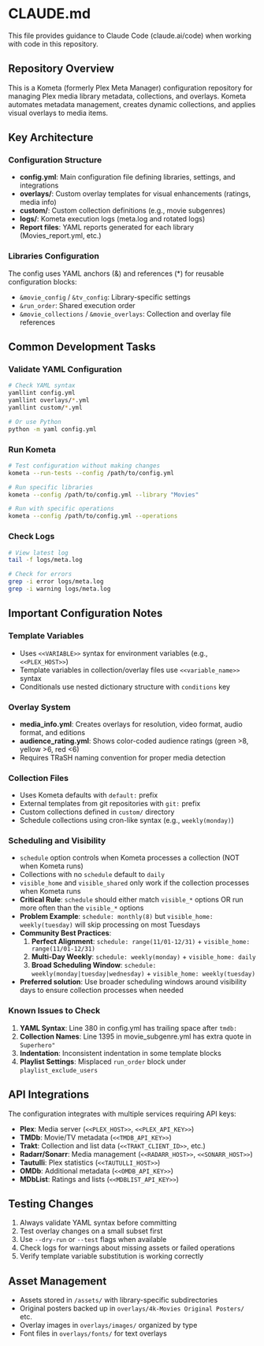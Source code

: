 # CLAUDE.md

This file provides guidance to Claude Code (claude.ai/code) when working with code in this repository.

## Repository Overview

This is a Kometa (formerly Plex Meta Manager) configuration repository for managing Plex media library metadata, collections, and overlays. Kometa automates metadata management, creates dynamic collections, and applies visual overlays to media items.

## Key Architecture

### Configuration Structure
- **config.yml**: Main configuration file defining libraries, settings, and integrations
- **overlays/**: Custom overlay templates for visual enhancements (ratings, media info)
- **custom/**: Custom collection definitions (e.g., movie subgenres)
- **logs/**: Kometa execution logs (meta.log and rotated logs)
- **Report files**: YAML reports generated for each library (Movies_report.yml, etc.)

### Libraries Configuration
The config uses YAML anchors (&) and references (*) for reusable configuration blocks:
- `&movie_config` / `&tv_config`: Library-specific settings
- `&run_order`: Shared execution order
- `&movie_collections` / `&movie_overlays`: Collection and overlay file references

## Common Development Tasks

### Validate YAML Configuration
```bash
# Check YAML syntax
yamllint config.yml
yamllint overlays/*.yml
yamllint custom/*.yml

# Or use Python
python -m yaml config.yml
```

### Run Kometa
```bash
# Test configuration without making changes
kometa --run-tests --config /path/to/config.yml

# Run specific libraries
kometa --config /path/to/config.yml --library "Movies"

# Run with specific operations
kometa --config /path/to/config.yml --operations
```

### Check Logs
```bash
# View latest log
tail -f logs/meta.log

# Check for errors
grep -i error logs/meta.log
grep -i warning logs/meta.log
```

## Important Configuration Notes

### Template Variables
- Uses `<<VARIABLE>>` syntax for environment variables (e.g., `<<PLEX_HOST>>`)
- Template variables in collection/overlay files use `<<variable_name>>` syntax
- Conditionals use nested dictionary structure with `conditions` key

### Overlay System
- **media_info.yml**: Creates overlays for resolution, video format, audio format, and editions
- **audience_rating.yml**: Shows color-coded audience ratings (green >8, yellow >6, red <6)
- Requires TRaSH naming convention for proper media detection

### Collection Files
- Uses Kometa defaults with `default:` prefix
- External templates from git repositories with `git:` prefix
- Custom collections defined in `custom/` directory
- Schedule collections using cron-like syntax (e.g., `weekly(monday)`)

### Scheduling and Visibility
- `schedule` option controls when Kometa processes a collection (NOT when Kometa runs)
- Collections with no `schedule` default to `daily`
- `visible_home` and `visible_shared` only work if the collection processes when Kometa runs
- **Critical Rule**: `schedule` should either match `visible_*` options OR run more often than the `visible_*` options
- **Problem Example**: `schedule: monthly(8)` but `visible_home: weekly(tuesday)` will skip processing on most Tuesdays
- **Community Best Practices**:
  1. **Perfect Alignment**: `schedule: range(11/01-12/31)` + `visible_home: range(11/01-12/31)`
  2. **Multi-Day Weekly**: `schedule: weekly(monday)` + `visible_home: daily`
  3. **Broad Scheduling Window**: `schedule: weekly(monday|tuesday|wednesday)` + `visible_home: weekly(tuesday)`
- **Preferred solution**: Use broader scheduling windows around visibility days to ensure collection processes when needed

### Known Issues to Check
1. **YAML Syntax**: Line 380 in config.yml has trailing space after `tmdb:`
2. **Collection Names**: Line 1395 in movie_subgenre.yml has extra quote in `Superhero"`
3. **Indentation**: Inconsistent indentation in some template blocks
4. **Playlist Settings**: Misplaced `run_order` block under `playlist_exclude_users`

## API Integrations
The configuration integrates with multiple services requiring API keys:
- **Plex**: Media server (`<<PLEX_HOST>>`, `<<PLEX_API_KEY>>`)
- **TMDb**: Movie/TV metadata (`<<TMDB_API_KEY>>`)
- **Trakt**: Collection and list data (`<<TRAKT_CLIENT_ID>>`, etc.)
- **Radarr/Sonarr**: Media management (`<<RADARR_HOST>>`, `<<SONARR_HOST>>`)
- **Tautulli**: Plex statistics (`<<TAUTULLI_HOST>>`)
- **OMDb**: Additional metadata (`<<OMDB_API_KEY>>`)
- **MDbList**: Ratings and lists (`<<MDBLIST_API_KEY>>`)

## Testing Changes
1. Always validate YAML syntax before committing
2. Test overlay changes on a small subset first
3. Use `--dry-run` or `--test` flags when available
4. Check logs for warnings about missing assets or failed operations
5. Verify template variable substitution is working correctly

## Asset Management
- Assets stored in `/assets/` with library-specific subdirectories
- Original posters backed up in `overlays/4k-Movies Original Posters/` etc.
- Overlay images in `overlays/images/` organized by type
- Font files in `overlays/fonts/` for text overlays